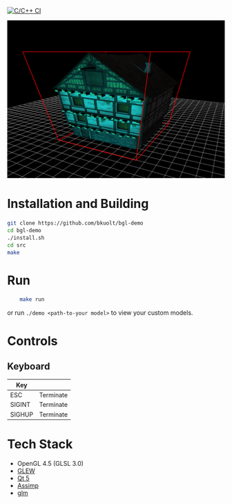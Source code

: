 [![C/C++ CI](https://github.com/bkuolt/bgl-3D-model-viewer/actions/workflows/test.yml/badge.svg?branch=master)](https://github.com/bkuolt/bgl-3D-model-viewer/actions/workflows/test.yml)

![Screenshot](screenshot.png "BGL Engine Tech Demo")

# Installation and Building
```bash
git clone https://github.com/bkuolt/bgl-demo
cd bgl-demo
./install.sh
cd src
make
``` 

# Run
```bash
    make run
```
or run `./demo <path-to-your model>` to view your custom models.

# Controls

## Keyboard
| Key |  |
|-----|---|
| ESC | Terminate |
| SIGINT | Terminate |
| SIGHUP | Terminate |

# Tech Stack
 - OpenGL 4.5 (GLSL 3.0)
 - [GLEW](http://glew.sourceforge.net/)
 - [Qt 5]()
 - [Assimp](http://www.assimp.org/)
 - [glm](https://glm.g-truc.net/0.9.9/index.html)